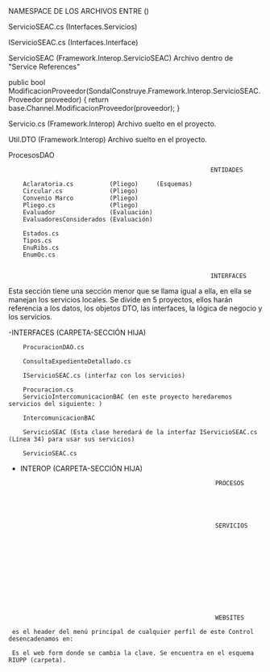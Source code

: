 <!-- LOS MAS IMPORTANTES: -->


<!-- SECCIÓN INTERFACES  --> NAMESPACE DE LOS ARCHIVOS ENTRE ()

<!-- Sección menor Interfaces -->
ServicioSEAC.cs (Interfaces.Servicios)
 <!-- En el se crean metodos con try/catch que ejecutan los servicios locales desarrollados en las clases del proyecto "Negocio" de Interfaces.Interfaces.
 Los nombres de estos metodos coinciden con los nombres de los metodos de la interface IServicioSEAC ubicada en el proyecto "Interface" -->

IServicioSEAC.cs (Interfaces.Interface)
<!-- Este es el archivo que contiene la interface recientemente mencionada y que se encuentra en el proyecto "Interface" de Interfaces.Interfaces -->


<!-- Sección Interop -->

<!-- PROYECTO: FRAMEWORK.INTEROP -->
ServicioSEAC (Framework.Interop.ServicioSEAC) Archivo dentro de "Service References" 
<!--
Este "archivo" tiene muchas clases, enumerados e interfaces. De aquí las clases del proyecto obtendrán este tipo de cosas. Hay clases para crear objetos usados en los servicios de esta sección (Interop) y tambien hay clases que tienen metodos que realizan el llamado a los servicios de los sistemas externos, estos metodos son los que se llaman en el archivo "Servicio.cs".
Ej, hay una clase "ServicioSEACClient" que tiene los metodos con los llamados a los servicios de "AltaProveedor", "ModificacionProveedor" Ej de un metodo que llama a un servicio externo. 
-->
public bool ModificacionProveedor(SondaIConstruye.Framework.Interop.ServicioSEAC.Proveedor proveedor) {
    return base.Channel.ModificacionProveedor(proveedor);
}

<!--
Aunque si el archivo se llama ServicioSEAC no tiene mucho sentido pensar que son servicios externos, pero si no lo son, donde esta la lógica de los mismos entonces?  
-->

Servicio.cs (Framework.Interop) Archivo suelto en el proyecto.
<!--
En este archivo se llaman a los servicios que se encuentran en ServicioSEAC.
-->

Util.DTO (Framework.Interop) Archivo suelto en el proyecto.
<!-- 
En este archivo se desarrollan metodos que crean los objetos que se necesitarán para los servicios de interop. Estas clases instanciadas son las desarrolladas en el "archivo base" de este proyecto ServicioSEAC. 
 -->



<!-- PROYECTO: FRAMEWORK.INTEROP.DATOS -->
ProcesosDAO
<!-- Pendiente -->











<!-- Secciones -->













                                                            ENTIDADES
   <!-- SondalConstruye.Framework.Entidad.DTO -->
           

   <!-- SondalConstruye.Framework.Entidad.NH -->
        Aclaratoria.cs          (Pliego)     (Esquemas)
        Circular.cs             (Pliego)
        Convenio Marco          (Pliego)
        Pliego.cs               (Pliego)
        Evaluador               (Evaluación)
        EvaluadoresConsiderados (Evaluación)

   <!-- SondalConstruye.Framework.Enums -->
        Estados.cs 
        Tipos.cs   
        EnuRibs.cs
        EnumOc.cs


                                                            INTERFACES
   
Esta sección tiene una sección menor que se llama igual a ella, en ella se manejan los servicios locales. Se divide en 5 proyectos, ellos harán referencia a los datos, los objetos DTO, las interfaces, la lógica de negocio y los servicios.

-INTERFACES (CARPETA-SECCIÓN HIJA)
<!-- SondalConstruye.Framework.Interfaces.Datos -->
        ProcuracionDAO.cs 

<!-- SondalConstruye.Framework.Interfaces.Entidades.DTO -->
        ConsultaExpedienteDetallado.cs

<!-- SondaIConstruye.Framework.Interfaces.Interface  -->
        IServicioSEAC.cs (interfaz con los servicios)

<!-- SondaIConstruye.Framework.Interfaces.Negocio -->
        Procuracion.cs
        ServicioIntercomunicacionBAC (en este proyecto heredaremos servicios del siguiente: )
   
   <!-- Carpeta "Web References" en "Interfaces.Negocio" -->
        IntercomunicacionBAC 
        
<!-- SondalConstruye.Framework.Interfaces.Servicios -->
        ServicioSEAC (Esta clase heredará de la interfaz IServicioSEAC.cs (Línea 34) para usar sus servicios) 



<!-- SondaIConstruye.Framework.Interfaces.Servicios -->
        ServicioSEAC.cs
        

- INTEROP (CARPETA-SECCIÓN HIJA)






                                                            PROCESOS





                                                            SERVICIOS 












                                                            WEBSITES

<!-- Sección: Controles -->
<!-- header.ascx  -->
     es el header del menú principal de cualquier perfil de este Control desencadenamos en:
   <!-- CambiarClave.aspx -->
     Es el web form donde se cambia la clave. Se encuentra en el esquema RIUPP (carpeta).
   <!--  -->